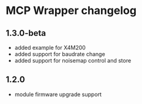 # MCP Wrapper changelog

## 1.3.0-beta
- added example for X4M200
- added support for baudrate change
- added support for noisemap control and store

## 1.2.0
- module firmware upgrade support
